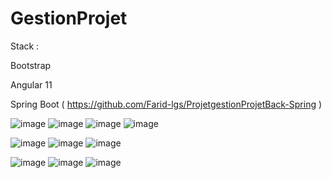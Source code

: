 # GestionProjet

Stack :

Bootstrap

Angular 11

Spring Boot ( https://github.com/Farid-lgs/ProjetgestionProjetBack-Spring )

![image](https://user-images.githubusercontent.com/80573575/120616514-98d28900-c459-11eb-89f0-454d50e89992.png)
![image](https://user-images.githubusercontent.com/80573575/120616836-d8997080-c459-11eb-9d25-1c54559e5c77.png)
![image](https://user-images.githubusercontent.com/80573575/120616904-e7802300-c459-11eb-8a7a-8759e0d10e4d.png)
![image](https://user-images.githubusercontent.com/80573575/120627670-2f0bac80-c464-11eb-9fde-3a7070dd2255.png)

![image](https://user-images.githubusercontent.com/80573575/120616935-ee0e9a80-c459-11eb-9cb9-b56d4b096bd7.png)
![image](https://user-images.githubusercontent.com/80573575/120616964-f7980280-c459-11eb-834f-b124e744b4d6.png)
![image](https://user-images.githubusercontent.com/80573575/120617088-172f2b00-c45a-11eb-9d21-465a6acb9f75.png)

![image](https://user-images.githubusercontent.com/80573575/120616989-fcf54d00-c459-11eb-941b-81c4b5918965.png)
![image](https://user-images.githubusercontent.com/80573575/120617018-02eb2e00-c45a-11eb-9d0d-010c33de9fc9.png)
![image](https://user-images.githubusercontent.com/80573575/120617177-2910ce00-c45a-11eb-881e-1481b282a789.png)


